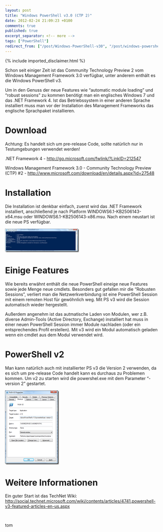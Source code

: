 ```yaml
---
layout: post
title: "Windows PowerShell v3.0 (CTP 2)"
date: 2012-02-24 21:09:23 +0100
comments: true
published: true
excerpt_separator: <!-- more -->
tags: ["PowerShell"]
redirect_from: ["/post/Windows-PowerShell-v30", "/post/windows-powershell-v30"]
---
```

<!-- more -->
{% include imported_disclaimer.html %}
<p>Schon seit einiger Zeit ist das Community Technology Preview 2 vom Windows Management Framework 3.0 verfügbar, unter anderem enthält es die Windows PowerShell v3.</p>  <p>Um in den Genuss der neue Features wie “automatic module loading” und “robust sessions” zu kommen benötigt man ein englisches Windows 7 und das .NET Framework 4. Ist das Betriebssystem in einer anderen Sprache installiert muss man vor der Installation des Management Frameworks das englische Sprachpaket installieren.</p>  <h1>Download</h1>  <p>Achtung: Es handelt sich um pre-release Code, sollte natürlich nur in Testumgebungen verwendet werden!</p>  <p>.NET Framework 4 - <a href="http://go.microsoft.com/fwlink/?LinkID=212547">http://go.microsoft.com/fwlink/?LinkID=212547</a></p>  <p>Windows Management Framework 3.0 - Community Technology Preview (CTP) #2 - <a title="http://www.microsoft.com/download/en/details.aspx?id=27548" href="http://www.microsoft.com/download/en/details.aspx?id=27548">http://www.microsoft.com/download/en/details.aspx?id=27548</a></p>  <h1>Installation</h1>  <p>Die Installation ist denkbar einfach, zuerst wird das .NET Framework installiert, anschließend je nach Platform WINDOWS6.1-KB2506143-x64.msu oder WINDOWS6.1-KB2506143-x86.msu. Nach einem neustart ist die neue PS verfügbar.</p>  <p><a href="/assets/image_371.png"><img style="background-image: none; border-right-width: 0px; margin: 0px; padding-left: 0px; padding-right: 0px; display: inline; border-top-width: 0px; border-bottom-width: 0px; border-left-width: 0px; padding-top: 0px" title="image" border="0" alt="image" src="/assets/image_thumb_369.png" width="244" height="78" /></a></p>  <h1>Einige Features</h1>  <p>Wie bereits erwähnt enthält die neue PowerShell eineige neue Features sowie jede Menge neue cmdlets. Besonders gut gefallen mir die “Robusten Sessions”, verliert man die Netzwerkverbindung ist eine PowerShell Session mit einem remoten Host für gewöhnlich weg. Mit PS v3 wird die Session automatisch wieder hergestellt.</p>  <p>Außerdem angenehm ist das autmatische Laden von Modulen, wer z.B. diverse Admin-Tools (Active Directory, Exchange) installiert hat muss in einer neuen PowerShell Session immer Module nachladen (oder ein entsprechendes Profil erstellen). Mit v3 wird ein Modul automatisch geladen wenn ein cmdlet aus dem Modul verwendet wird.</p>  <h1>PowerShell v2</h1>  <p>Man kann natürlich auch mit installierter PS v3 die Version 2 verwenden, da es sich um pre-release Code handelt kann es durchaus zu Problemen kommen. Um v2 zu starten wird die powershel.exe mit dem Parameter “-version 2” gestartet.</p>  <p><a href="/assets/image_372.png"><img style="background-image: none; border-right-width: 0px; margin: 0px; padding-left: 0px; padding-right: 0px; display: inline; border-top-width: 0px; border-bottom-width: 0px; border-left-width: 0px; padding-top: 0px" title="image" border="0" alt="image" src="/assets/image_thumb_370.png" width="178" height="244" /></a></p>  <h1>Weitere Informationen</h1>  <p>Ein guter Start ist das TechNet Wiki: <a title="http://social.technet.microsoft.com/wiki/contents/articles/4741.powershell-v3-featured-articles-en-us.aspx" href="http://social.technet.microsoft.com/wiki/contents/articles/4741.powershell-v3-featured-articles-en-us.aspx">http://social.technet.microsoft.com/wiki/contents/articles/4741.powershell-v3-featured-articles-en-us.aspx</a></p>  <p>&#160;</p>  <p>tom</p>
